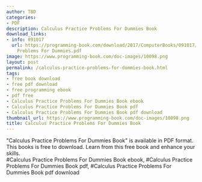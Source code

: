 ```yaml
---
author: TBD
categories:
- PDF
description: Calculus Practice Problems For Dummies Book
download_links:
- info: 091017
  url: https://programming-book.com/download/2017/ComputerBooks/091017/Calculus Practice
    Problems For Dummies.pdf
image: https://www.programming-book.com/doc-images/10098.png
layout: post
permalink: /calculus-practice-problems-for-dummies-book.html
tags:
- free book download
- free pdf download
- free programming ebook
- pdf free
- Calculus Practice Problems For Dummies Book ebook
- Calculus Practice Problems For Dummies Book pdf
- Calculus Practice Problems For Dummies Book pdf download
thumbnail_url: https://www.programming-book.com/doc-images/10098.png
title: Calculus Practice Problems For Dummies Book
---
```


 
<div class="item-desc text-justify">
  "Calculus Practice Problems For Dummies Book" is available in PDF format. This books is free to download. Learn from this free book and enhance your skills.
  <br>
  #Calculus Practice Problems For Dummies Book ebook, #Calculus Practice Problems For Dummies Book pdf, #Calculus Practice Problems For Dummies Book pdf download
</div>